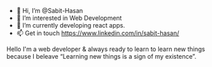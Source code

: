 - 👋 Hi, I’m @Sabit-Hasan
- 👀 I’m interested in Web Development
- 🌱 I’m currently developing react apps.
- 📫 Get in touch https://www.linkedin.com/in/sabit-hasan/

Hello I'm a web developer & always ready to learn to learn new things because I beleave “Learning new things is a sign of my existence”.

<!---
Sabit-Hasan/Sabit-Hasan is a ✨ special ✨ repository because its `README.md` (this file) appears on your GitHub profile.
You can click the Preview link to take a look at your changes.
--->
